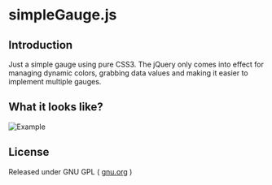 simpleGauge.js
===========

Introduction
----------------

Just a simple gauge using pure CSS3. The jQuery only comes into effect for managing dynamic colors, grabbing data values and making it easier to implement multiple gauges.

What it looks like?
----------------

![Example](/images/example.png?raw=true)

License
----------------

Released under GNU GPL ( [gnu.org](http://www.gnu.org/licenses/) )
